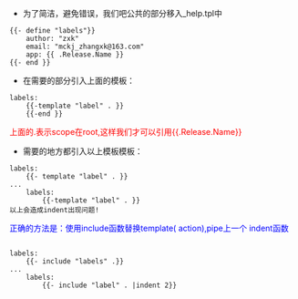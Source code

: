 + 为了简洁，避免错误，我们吧公共的部分移入_help.tpl中
```
{{- define "labels"}}
    author: "zxk"
    email: "mckj_zhangxk@163.com"
    app: {{ .Release.Name }}
{{- end }}
```

+ 在需要的部分引入上面的模板：
```
labels:
    {{-template "label" . }}
    {{-end }}

```
<font color="red">上面的.表示scope在root,这样我们才可以引用{{.Release.Name}}</font>


+ 需要的地方都引入以上模板模板：

```
labels:
    {{- template "label" . }}
...
    labels:
        {{-template "label" . }}
以上会造成indent出现问题!
```
<font color="BLUE">正确的方法是：使用include函数替换template( action),pipe上一个 indent函数</font>
```

labels:
    {{- include "labels" .}}
...
    labels:
        {{- include "label" . |indent 2}}
```